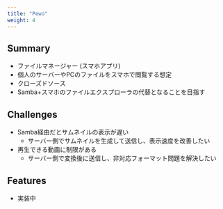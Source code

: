 ```yaml
---
title: "Pewo"
weight: 4
---
```


## Summary

- ファイルマネージャー (スマホアプリ)
- 個人のサーバーやPCのファイルをスマホで閲覧する想定
- クローズドソース
- Samba+スマホのファイルエクスプローラの代替となることを目指す

## Challenges

- Samba経由だとサムネイルの表示が遅い
  - サーバー側でサムネイルを生成して送信し、表示速度を改善したい
- 再生できる動画に制限がある
  - サーバー側で変換後に送信し、非対応フォーマット問題を解決したい

## Features

- 実装中

